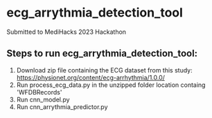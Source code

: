 # ecg_arrythmia_detection_tool

Submitted to MediHacks 2023 Hackathon

## Steps to run ecg_arrythmia_detection_tool:

1. Download zip file containing the ECG dataset from this study: https://physionet.org/content/ecg-arrhythmia/1.0.0/
2. Run process_ecg_data.py in the unzipped folder location containg 'WFDBRecords'
3. Run cnn_model.py
4. Run cnn_arrythmia_predictor.py
